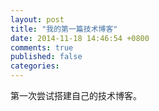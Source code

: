 ```yaml
---
layout: post
title: "我的第一篇技术博客"
date: 2014-11-18 14:46:54 +0800
comments: true
published: false
categories: 
---
```

第一次尝试搭建自己的技术博客。